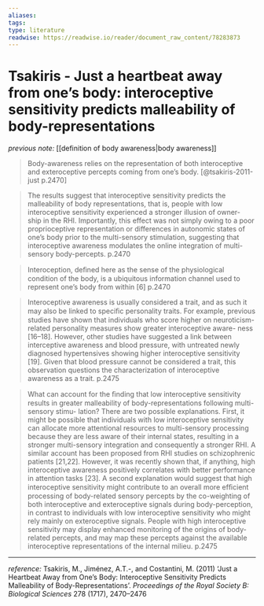 ```yaml
---
aliases: 
tags: 
type: literature
readwise: https://readwise.io/reader/document_raw_content/78283873
---
```


# Tsakiris - Just a heartbeat away from one’s body: interoceptive sensitivity predicts malleability of body-representations

_previous note:_ [[definition of body awareness|body awareness]]

> Body-awareness relies on the representation of both interoceptive and exteroceptive percepts coming from one’s body. [@tsakiris-2011-just p.2470]

> The results suggest that interoceptive sensitivity predicts the malleability of body representations, that is, people with low interoceptive sensitivity experienced a stronger illusion of owner- ship in the RHI. Importantly, this effect was not simply owing to a poor proprioceptive representation or differences in autonomic states of one’s body prior to the multi-sensory stimulation, suggesting that interoceptive awareness modulates the online integration of multi-sensory body-percepts. p.2470


> Interoception, deﬁned here as the sense of the physiological condition of the body, is a ubiquitous information channel used to represent one’s body from within [6] p.2470


> Interoceptive awareness is usually considered a trait, and as such it may also be linked to speciﬁc personality traits. For example, previous studies have shown that individuals who score higher on neuroticism-related personality measures show greater interoceptive aware- ness [16–18]. However, other studies have suggested a link between interceptive awareness and blood pressure, with untreated newly diagnosed hypertensives showing higher interoceptive sensitivity [19]. Given that blood pressure cannot be considered a trait, this observation questions the characterization of interoceptive awareness as a trait. p.2475


> What can account for the ﬁnding that low interoceptive sensitivity results in greater malleability of body-representations following multi-sensory stimu- lation? There are two possible explanations. First, it might be possible that individuals with low interoceptive sensitivity can allocate more attentional resources to multi-sensory processing because they are less aware of their internal states, resulting in a stronger multi-sensory integration and consequently a stronger RHI. A similar account has been proposed from RHI studies on schizophrenic patients [21,22]. However, it was recently shown that, if anything, high interoceptive awareness positively correlates with better performance in attention tasks [23]. A second explanation would suggest that high interoceptive sensitivity might contribute to an overall more efﬁcient processing of body-related sensory percepts by the co-weighting of both interoceptive and exteroceptive signals during body-perception, in contrast to individuals with low interoceptive sensitivity who might rely mainly on exteroceptive signals. People with high interoceptive sensitivity may display enhanced monitoring of the origins of body-related percepts, and may map these percepts against the available interoceptive representations of the internal milieu. p.2475

---
_reference:_ Tsakiris, M., Jiménez, A.T.-, and Costantini, M. (2011) ‘Just a Heartbeat Away from One’s Body: Interoceptive Sensitivity Predicts Malleability of Body-Representations’. _Proceedings of the Royal Society B: Biological Sciences_ 278 (1717), 2470–2476